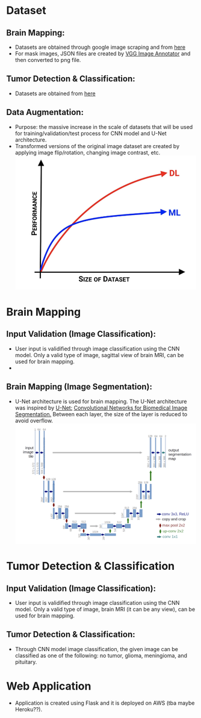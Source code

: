 # Dataset

## Brain Mapping:
- Datasets are obtained through google image scraping and from [here](https://www.kaggle.com/navoneel/brain-mri-images-for-brain-tumor-detection)
- For mask images, JSON files are created by [VGG Image Annotator](https://www.robots.ox.ac.uk/~vgg/software/via/) and then converted to png file.

## Tumor Detection & Classification:
- Datasets are obtained from [here](https://www.kaggle.com/sartajbhuvaji/brain-tumor-classification-mri)

## Data Augmentation:
- Purpose: the massive increase in the scale of datasets that will be used for training/validation/test process for CNN model and U-Net architecture.
- Transformed versions of the original image dataset are created by applying image flip/rotation, changing image contrast, etc.
![Data Augmentation](webDev/static/project-description-1.png)

# Brain Mapping

## Input Validation (Image Classification):
- User input is validified through image classification using the CNN model. Only a valid type of image, sagittal view of brain MRI, can be used for brain mapping.
- 
## Brain Mapping (Image Segmentation):
- U-Net architecture is used for brain mapping. The U-Net architecture was inspired by [U-Net:](https://lmb.informatik.uni-freiburg.de/people/ronneber/u-net/) [Convolutional Networks for Biomedical Image Segmentation.](https://lmb.informatik.uni-freiburg.de/people/ronneber/u-net/) Between each layer, the size of the layer is reduced to avoid overflow.
![U-Net: Convolutional Networks for Biomedical Image Segmentation](webDev/static/project-description-2.png)

# Tumor Detection & Classification

## Input Validation (Image Classification):
- User input is validified through image classification using the CNN model. Only a valid type of image, brain MRI (it can be any view), can be used for brain mapping.

## Tumor Detection & Classification:
- Through CNN model image classification, the given image can be classified as one of the following: no tumor, glioma, meningioma, and pituitary.

# Web Application
- Application is created using Flask and it is deployed on AWS (tba maybe Heroku??).


